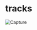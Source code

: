 # tracks


![Capture](https://user-images.githubusercontent.com/67917734/94352188-489d5e80-0062-11eb-9dee-585082f6ea0e.PNG)
